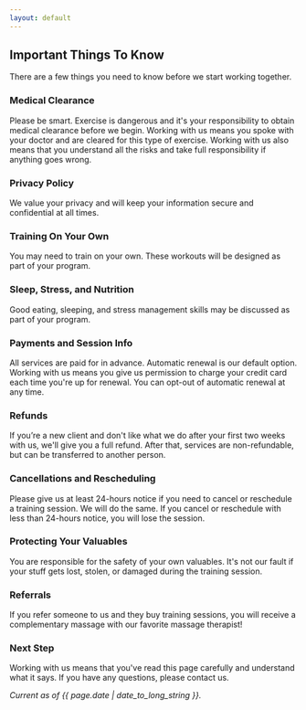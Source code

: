 ```yaml
---
layout: default
---
```


## Important Things To Know
There are a few things you need to know before we start working together.

### Medical Clearance
Please be smart. Exercise is dangerous and it's your responsibility to obtain medical clearance before we begin. Working with us means you spoke with your doctor and are cleared for this type of exercise. Working with us also means that you understand all the risks and take full responsibility if anything goes wrong.

### Privacy Policy
We value your privacy and will keep your information secure and confidential at all times.

### Training On Your Own
You may need to train on your own. These workouts will be designed as part of your program.

### Sleep, Stress, and Nutrition
Good eating, sleeping, and stress management skills may be discussed as part of your program.

### Payments and Session Info
All services are paid for in advance. Automatic renewal is our default option. Working with us means you give us permission to charge your credit card each time you're up for renewal. You can opt-out of automatic renewal at any time.

### Refunds
If you’re a new client and don't like what we do after your first two weeks with us, we'll give you a full refund. After that, services are non-refundable, but can be transferred to another person.

### Cancellations and Rescheduling
Please give us at least 24-hours notice if you need to cancel or reschedule a training session. We will do the same. If you cancel or reschedule with less than 24-hours notice, you will lose the session.

### Protecting Your Valuables
You are responsible for the safety of your own valuables. It's not our fault if your stuff gets lost, stolen, or damaged during the training session.

### Referrals
If you refer someone to us and they buy training sessions, you will receive a complementary massage with our favorite massage therapist!

### Next Step
Working with us means that you've read this page carefully and understand what it says. If you have any questions, please contact us.

*Current as of {{ page.date | date_to_long_string }}.*

